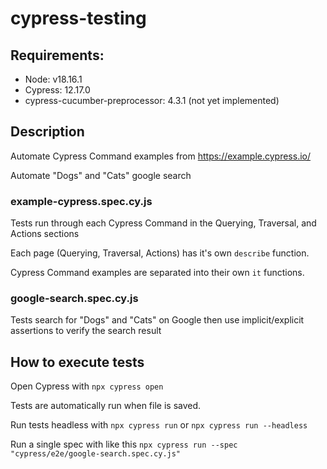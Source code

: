 # cypress-testing

## Requirements:
- Node: v18.16.1
- Cypress: 12.17.0
- cypress-cucumber-preprocessor: 4.3.1 (not yet implemented)

## Description
Automate Cypress Command examples from https://example.cypress.io/

Automate "Dogs" and "Cats" google search

### example-cypress.spec.cy.js
Tests run through each Cypress Command in the Querying, Traversal, and Actions sections

Each page (Querying, Traversal, Actions) has it's own `describe` function.

Cypress Command examples are separated into their own `it` functions.

### google-search.spec.cy.js
Tests search for "Dogs" and "Cats" on Google then use implicit/explicit assertions to verify the search result

## How to execute tests
Open Cypress with `npx cypress open`

Tests are automatically run when file is saved.

Run tests headless with `npx cypress run` or `npx cypress run --headless`

Run a single spec with like this `npx cypress run --spec "cypress/e2e/google-search.spec.cy.js"`